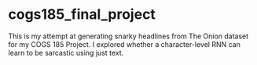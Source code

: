 # cogs185_final_project

This is my attempt at generating snarky headlines from The Onion dataset for my COGS 185 Project. I explored whether a character-level RNN can learn to be sarcastic using just text.
